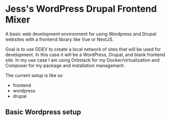 # Jess's WordPress Drupal Frontend Mixer

A basic web development environment for using Wordpress and Drupal websites with a frontend library like Vue or NextJS.

Goal is to use DDEV to create a local network of sites that will be used for development. In this case it will be a WordPress, Drupal, and blank frontend site. In my use case I am using Orbstack for my Docker/virtualization and Composer for my package and installation management.

The current setup is like so

* frontend
* wordpress
* drupal

## Basic Wordpress setup
